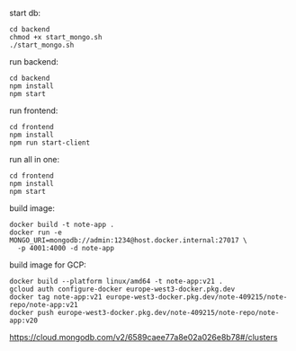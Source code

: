 

start db:
```shell
cd backend
chmod +x start_mongo.sh
./start_mongo.sh
```

run backend:
```shell
cd backend
npm install
npm start
```


run frontend:
```shell
cd frontend
npm install
npm run start-client
```

run all in one:
```shell
cd frontend
npm install
npm start
```


build image:
```shell
docker build -t note-app .
docker run -e MONGO_URI=mongodb://admin:1234@host.docker.internal:27017 \
  -p 4001:4000 -d note-app
 ```


build image for GCP:
```shell
docker build --platform linux/amd64 -t note-app:v21 .
gcloud auth configure-docker europe-west3-docker.pkg.dev
docker tag note-app:v21 europe-west3-docker.pkg.dev/note-409215/note-repo/note-app:v21
docker push europe-west3-docker.pkg.dev/note-409215/note-repo/note-app:v20
```

https://cloud.mongodb.com/v2/6589caee77a8e02a026e8b78#/clusters